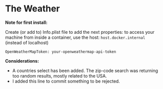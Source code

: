 # The Weather

**Note for first install:**

Create (or add to) Info.plist file to add the next properties: to access your machine from inside a container, use the host: `host.docker.internal` (instead of localhost)

```
OpenWeatherMapToken: your-openweathermap-api-token
```

**Considerations:**

- A countries select has been added. The zip-code search was returning too random results, mostly related to the USA.
- I added this line to commit something to be rejected.